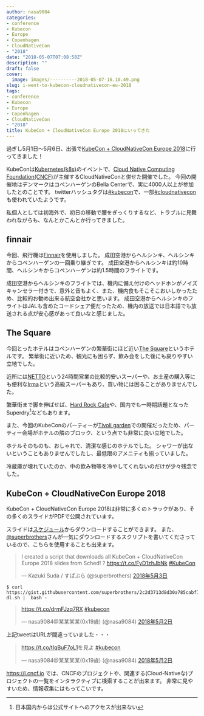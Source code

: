 ```yaml
---
author: nasa9084
categories:
- conference
- Kubecon
- Europe
- Copenhagen
- CloudNativeCon
- "2018"
date: "2018-05-07T07:08:58Z"
description: ""
draft: false
cover:
  image: images/----------2018-05-07-16.10.49.png
slug: i-went-to-kubecon-cloudnativecon-eu-2018
tags:
- conference
- Kubecon
- Europe
- Copenhagen
- CloudNativeCon
- "2018"
title: KubeCon + CloudNativeCon Europe 2018にいってきた
---
```



過ぎし5月1日〜5月6日、出張で[KubeCon + CloudNativeCon Europe 2018](https://events.linuxfoundation.org/kubecon-eu-2018/)に行ってきました！

KubeConは[Kubernetes(k8s)](https://kubernetes.io/)のイベントで、[Cloud Native Computing Foundation(CNCF)](https://www.cncf.io/)が主催するCloudNativeConと併せた開催でした。
今回の開催地はデンマークはコペンハーゲンのBella Centerで、実に4000人以上が参加したとのことです。
twitterハッシュタグは[#kubecon](https://twitter.com/hashtag/kubecon)で、一部[#cloudnativecon](https://twitter.com/hashtag/cloudnativecon)も使われていたようです。

私個人としては初海外で、初日の移動で腰をぎっくりするなど、トラブルに見舞われながらも、なんとかこんとか行ってきました。

## finnair

今回、飛行機は[Finnair](https://www.finnair.com/jp/jp/)を使用しました。
成田空港からヘルシンキ、ヘルシンキからコペンハーゲンの一回乗り継ぎです。
成田空港からヘルシンキは約10時間、ヘルシンキからコペンハーゲンは約1.5時間のフライトです。

成田空港からヘルシンキのフライトでは、機内に備え付けのヘッドホンがノイズキャンセラー付きで、意外と音もよく、また、機内食もそこそこおいしかったため、比較的お勧め出来る航空会社かと思います。
成田空港からヘルシンキのフライトはJALも含めたコードシェア便だったため、機内の放送では日本語でも放送される点が安心感があって良いなと感じました。

## The Square

今回とったホテルはコペンハーゲンの繁華街にほど近い[The Square](https://www.thesquarecopenhagen.com/)というホテルです。
繁華街に近いため、観光にも困らず、飲み会をした後にも戻りやすい立地でした。

近所には[NETTO](https://netto.dk/)という24時間営業の比較的安いスーパーや、お土産の購入等にも便利な[Irma](https://irma.dk/)という高級スーパーもあり、買い物には困ることがありませんでした。

繁華街まで脚を伸ばせば、[Hard Rock Cafe](http://www.hardrock.com/cafes/copenhagen/)や、国内でも一時期話題となったSuperdry[^superdry]などもあります。

また、今回のKubeConのパーティーが[Tivoli garden](https://www.tivoli.dk/en/)での開催だったため、パーティー会場がホテルの隣のブロック、という点でも非常に良い立地でした。

ホテルそのものも、おしゃれで、清潔な感じのホテルでした。
シャワーが出ないということもありませんでしたし、最低限のアメニティも揃っていました。

冷蔵庫が壊れていたのか、中の飲み物等を冷やしてくれないのだけが少々残念でした。

## KubeCon + CloudNativeCon Europe 2018

KubeCon + CloudNativeCon Europe 2018は非常に多くのトラックがあり、その多くのスライドがPDFで公開されています。

スライドは[スケジュール](https://kccnceu18.sched.com/)からダウンロードすることができます。
また、[@superbrothers](https://twitter.com/superbrothers)さんが一気にダウンロードするスクリプトを書いてくださっているので、こちらを使用することも出来ます。

<blockquote class="twitter-tweet" data-lang="ja"><p lang="en" dir="ltr">I created a script that downloads all KubeCon + CloudNativeCon Europe 2018 slides from Sched! ? <a href="https://t.co/FyD1zhJbNk">https://t.co/FyD1zhJbNk</a> <a href="https://twitter.com/hashtag/KubeCon?src=hash&amp;ref_src=twsrc%5Etfw">#KubeCon</a></p>&mdash; Kazuki Suda / すぱぶら (@superbrothers) <a href="https://twitter.com/superbrothers/status/991980611526066176?ref_src=twsrc%5Etfw">2018年5月3日</a></blockquote>
<script async src="https://platform.twitter.com/widgets.js" charset="utf-8"></script>

``` shell
$ curl https://gist.githubusercontent.com/superbrothers/2c2d3713d8d30a785cabf77831489fcd/raw/666ba22738e1d18ece311d7ba9bb4b88e5def60c/kccnceu18-dl.sh |  bash -
```

<blockquote class="twitter-tweet" data-lang="ja"><p lang="und" dir="ltr"><a href="https://t.co/drmFJzq7RX">https://t.co/drmFJzq7RX</a> <a href="https://twitter.com/hashtag/kubecon?src=hash&amp;ref_src=twsrc%5Etfw">#kubecon</a></p>&mdash; nasa9084@某某某某(0x19歳) (@nasa9084) <a href="https://twitter.com/nasa9084/status/991575989099655168?ref_src=twsrc%5Etfw">2018年5月2日</a></blockquote>
<script async src="https://platform.twitter.com/widgets.js" charset="utf-8"></script>

上記tweetはURLが間違っていました・・・

<blockquote class="twitter-tweet" data-lang="ja"><p lang="und" dir="ltr"><a href="https://t.co/tIqBuF7oL1">https://t.co/tIqBuF7oL1</a>を見よ <a href="https://twitter.com/hashtag/kubecon?src=hash&amp;ref_src=twsrc%5Etfw">#kubecon</a></p>&mdash; nasa9084@某某某某(0x19歳) (@nasa9084) <a href="https://twitter.com/nasa9084/status/991578293836173312?ref_src=twsrc%5Etfw">2018年5月2日</a></blockquote>
<script async src="https://platform.twitter.com/widgets.js" charset="utf-8"></script>

https://l.cncf.io では、CNCFのプロジェクトや、関連する(Cloud-Nativeな)プロジェクトの一覧をインタラクティブに検索することが出来ます。
非常に見やすいため、情報収集にはもってこいです。

[^superdry]: 日本国内からは公式サイトへのアクセスが出来ない


